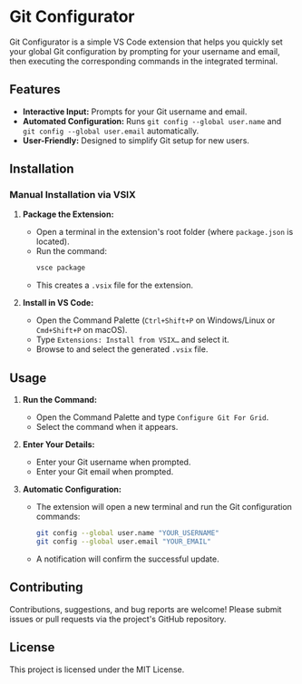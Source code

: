 # Git Configurator

Git Configurator is a simple VS Code extension that helps you quickly set your global Git configuration by prompting for your username and email, then executing the corresponding commands in the integrated terminal.

## Features

- **Interactive Input:** Prompts for your Git username and email.
- **Automated Configuration:** Runs `git config --global user.name` and `git config --global user.email` automatically.
- **User-Friendly:** Designed to simplify Git setup for new users.

## Installation

### Manual Installation via VSIX

1. **Package the Extension:**
   - Open a terminal in the extension's root folder (where `package.json` is located).
   - Run the command:
     ```bash
     vsce package
     ```
   - This creates a `.vsix` file for the extension.

2. **Install in VS Code:**
   - Open the Command Palette (`Ctrl+Shift+P` on Windows/Linux or `Cmd+Shift+P` on macOS).
   - Type `Extensions: Install from VSIX…` and select it.
   - Browse to and select the generated `.vsix` file.

## Usage

1. **Run the Command:**
   - Open the Command Palette and type `Configure Git For Grid`.
   - Select the command when it appears.

2. **Enter Your Details:**
   - Enter your Git username when prompted.
   - Enter your Git email when prompted.

3. **Automatic Configuration:**
   - The extension will open a new terminal and run the Git configuration commands:
     ```bash
     git config --global user.name "YOUR_USERNAME"
     git config --global user.email "YOUR_EMAIL"
     ```
   - A notification will confirm the successful update.

## Contributing

Contributions, suggestions, and bug reports are welcome! Please submit issues or pull requests via the project's GitHub repository.

## License

This project is licensed under the MIT License.